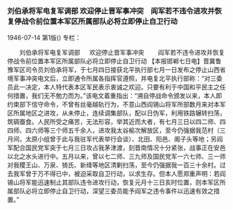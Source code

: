 ### 刘伯承将军电复军调部  欢迎停止晋军事冲突　阎军若不违令进攻并恢复停战令前位置本军区所属部队必将立即停止自卫行动

1946-07-14
第1版()
专栏：

　　刘伯承将军电复军调部
　  欢迎停止晋军事冲突
　　阎军若不违令进攻并恢复停战令前位置本军区所属部队必将立即停止自卫行动
    【本报邯郸七日电】晋冀鲁豫军区司令员刘伯承将军，于七月四日接获北平执行部七月一日发布之停止山西省境军事冲突电文后，立即通令所属各指挥官遵照，并电复北平执行部称：“对三委员此一决定，本人特代表本区军民表示衷诚之欢迎。只要有利于中国和平民主之任何措置，我们无不勉力而为。”该电文着重指出：“溯自停战命令颁发以来，本人即约束部下信守命令，不曾有丝毫越轨行为，不意山西阎锡山将军所部数月来对本军区所属地区之进攻，从未停止，连续调集部队，配以日伪军，利用铁路辗转扫荡，筑碉蚕食。人民所受之痛苦，无法形容，举其近而大者，有七月三日以四二师、四四师、四六师等三个师五千余人，进攻我太谷榆次解放区，至今仍强据我范村（三月间，太原小组曾于此与我驻军代表举行会谈）、北田、阳邑、阁子头等地；另阎军配合国民党军突于七月三日攻占我茅津渡，刻晋南情况十分紧张，战事正在安邑以北之水头进行中。五月以来，曾以七二师、三九师及国民党军一六七师、三一师对我稷王山、万泉、猗氏、新绛等地区清剿扫荡，至今仍强据我一百三十余村。过去我军曾于万不得已中，被迫采取自卫行动，以求生存。但本人愿郑重声明：若阎锡山将军能迅速制止其部队违令进攻行动，恢复元月十三日亥时位置，则本军区所属部队必将立即停止自卫行动，深望三委员能予阎军之违令事件以迅速有效之措置。”
